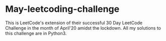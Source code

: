 # May-leetcoding-challenge
This is LeetCode's extension of their successful 30 Day LeetCode Challenge in the month of April'20 amidst the lockdown. All my solutions to this challenge are in Python3.
